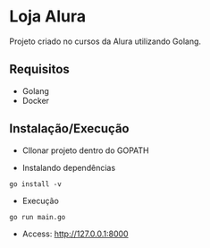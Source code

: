 # Loja Alura

Projeto criado no cursos da Alura utilizando Golang.

## Requisitos
- Golang
- Docker

## Instalação/Execução

- Cllonar projeto dentro do GOPATH

- Instalando dependências
```
go install -v
```

- Execução
```
go run main.go
```

- Access: http://127.0.0.1:8000